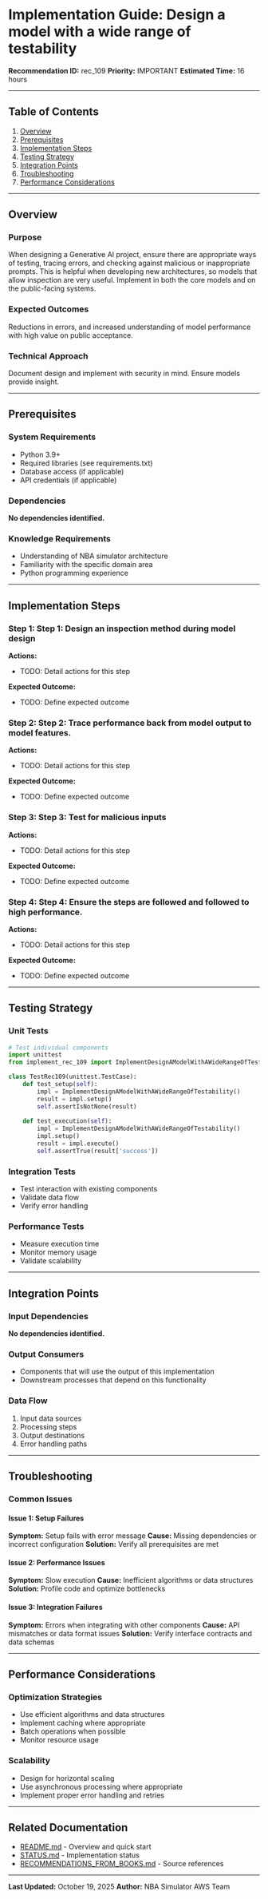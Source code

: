 # Implementation Guide: Design a model with a wide range of testability

**Recommendation ID:** rec_109
**Priority:** IMPORTANT
**Estimated Time:** 16 hours

---

## Table of Contents

1. [Overview](#overview)
2. [Prerequisites](#prerequisites)
3. [Implementation Steps](#implementation-steps)
4. [Testing Strategy](#testing-strategy)
5. [Integration Points](#integration-points)
6. [Troubleshooting](#troubleshooting)
7. [Performance Considerations](#performance-considerations)

---

## Overview

### Purpose

When designing a Generative AI project, ensure there are appropriate ways of testing, tracing errors, and checking against malicious or inappropriate prompts. This is helpful when developing new architectures, so models that allow inspection are very useful. Implement in both the core models and on the public-facing systems.

### Expected Outcomes

Reductions in errors, and increased understanding of model performance with high value on public acceptance.

### Technical Approach

Document design and implement with security in mind. Ensure models provide insight.

---

## Prerequisites

### System Requirements

- Python 3.9+
- Required libraries (see requirements.txt)
- Database access (if applicable)
- API credentials (if applicable)

### Dependencies

**No dependencies identified.**

### Knowledge Requirements

- Understanding of NBA simulator architecture
- Familiarity with the specific domain area
- Python programming experience

---

## Implementation Steps

### Step 1: Step 1: Design an inspection method during model design

**Actions:**
- TODO: Detail actions for this step

**Expected Outcome:**
- TODO: Define expected outcome

### Step 2: Step 2: Trace performance back from model output to model features.

**Actions:**
- TODO: Detail actions for this step

**Expected Outcome:**
- TODO: Define expected outcome

### Step 3: Step 3: Test for malicious inputs

**Actions:**
- TODO: Detail actions for this step

**Expected Outcome:**
- TODO: Define expected outcome

### Step 4: Step 4: Ensure the steps are followed and followed to high performance.

**Actions:**
- TODO: Detail actions for this step

**Expected Outcome:**
- TODO: Define expected outcome



---

## Testing Strategy

### Unit Tests

```python
# Test individual components
import unittest
from implement_rec_109 import ImplementDesignAModelWithAWideRangeOfTestability

class TestRec109(unittest.TestCase):
    def test_setup(self):
        impl = ImplementDesignAModelWithAWideRangeOfTestability()
        result = impl.setup()
        self.assertIsNotNone(result)
    
    def test_execution(self):
        impl = ImplementDesignAModelWithAWideRangeOfTestability()
        impl.setup()
        result = impl.execute()
        self.assertTrue(result['success'])
```

### Integration Tests

- Test interaction with existing components
- Validate data flow
- Verify error handling

### Performance Tests

- Measure execution time
- Monitor memory usage
- Validate scalability

---

## Integration Points

### Input Dependencies

**No dependencies identified.**

### Output Consumers

- Components that will use the output of this implementation
- Downstream processes that depend on this functionality

### Data Flow

1. Input data sources
2. Processing steps
3. Output destinations
4. Error handling paths

---

## Troubleshooting

### Common Issues

#### Issue 1: Setup Failures

**Symptom:** Setup fails with error message
**Cause:** Missing dependencies or incorrect configuration
**Solution:** Verify all prerequisites are met

#### Issue 2: Performance Issues

**Symptom:** Slow execution
**Cause:** Inefficient algorithms or data structures
**Solution:** Profile code and optimize bottlenecks

#### Issue 3: Integration Failures

**Symptom:** Errors when integrating with other components
**Cause:** API mismatches or data format issues
**Solution:** Verify interface contracts and data schemas

---

## Performance Considerations

### Optimization Strategies

- Use efficient algorithms and data structures
- Implement caching where appropriate
- Batch operations when possible
- Monitor resource usage

### Scalability

- Design for horizontal scaling
- Use asynchronous processing where appropriate
- Implement proper error handling and retries

---

## Related Documentation

- [README.md](README.md) - Overview and quick start
- [STATUS.md](STATUS.md) - Implementation status
- [RECOMMENDATIONS_FROM_BOOKS.md](RECOMMENDATIONS_FROM_BOOKS.md) - Source references

---

**Last Updated:** October 19, 2025
**Author:** NBA Simulator AWS Team
